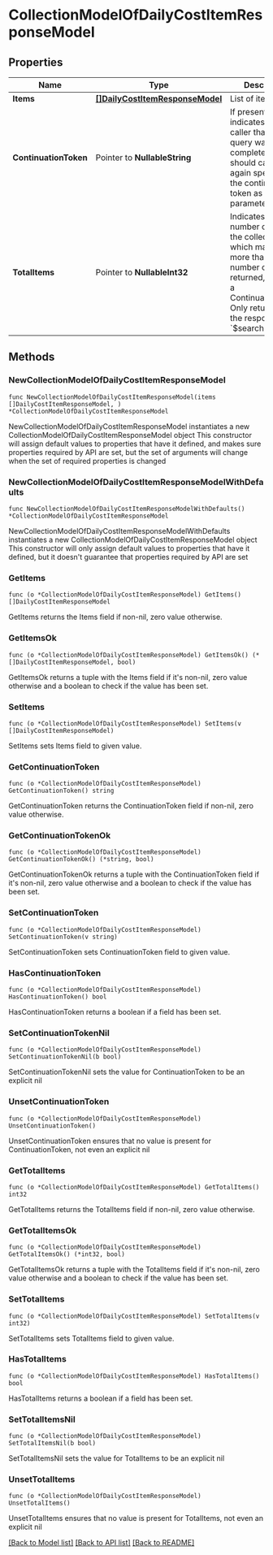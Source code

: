 # CollectionModelOfDailyCostItemResponseModel

## Properties

Name | Type | Description | Notes
------------ | ------------- | ------------- | -------------
**Items** | [**[]DailyCostItemResponseModel**](DailyCostItemResponseModel.md) | List of items. | 
**ContinuationToken** | Pointer to **NullableString** | If present, indicates to the caller that the query was not complete, and they should call the API again specifying the continuation token as a query parameter. | [optional] 
**TotalItems** | Pointer to **NullableInt32** | Indicates the total number of items in the collection, which may be more than the number of Items returned, if there is a ContinuationToken.  Only returned in the response to &#x60;$search&#x60; APIs. | [optional] 

## Methods

### NewCollectionModelOfDailyCostItemResponseModel

`func NewCollectionModelOfDailyCostItemResponseModel(items []DailyCostItemResponseModel, ) *CollectionModelOfDailyCostItemResponseModel`

NewCollectionModelOfDailyCostItemResponseModel instantiates a new CollectionModelOfDailyCostItemResponseModel object
This constructor will assign default values to properties that have it defined,
and makes sure properties required by API are set, but the set of arguments
will change when the set of required properties is changed

### NewCollectionModelOfDailyCostItemResponseModelWithDefaults

`func NewCollectionModelOfDailyCostItemResponseModelWithDefaults() *CollectionModelOfDailyCostItemResponseModel`

NewCollectionModelOfDailyCostItemResponseModelWithDefaults instantiates a new CollectionModelOfDailyCostItemResponseModel object
This constructor will only assign default values to properties that have it defined,
but it doesn't guarantee that properties required by API are set

### GetItems

`func (o *CollectionModelOfDailyCostItemResponseModel) GetItems() []DailyCostItemResponseModel`

GetItems returns the Items field if non-nil, zero value otherwise.

### GetItemsOk

`func (o *CollectionModelOfDailyCostItemResponseModel) GetItemsOk() (*[]DailyCostItemResponseModel, bool)`

GetItemsOk returns a tuple with the Items field if it's non-nil, zero value otherwise
and a boolean to check if the value has been set.

### SetItems

`func (o *CollectionModelOfDailyCostItemResponseModel) SetItems(v []DailyCostItemResponseModel)`

SetItems sets Items field to given value.


### GetContinuationToken

`func (o *CollectionModelOfDailyCostItemResponseModel) GetContinuationToken() string`

GetContinuationToken returns the ContinuationToken field if non-nil, zero value otherwise.

### GetContinuationTokenOk

`func (o *CollectionModelOfDailyCostItemResponseModel) GetContinuationTokenOk() (*string, bool)`

GetContinuationTokenOk returns a tuple with the ContinuationToken field if it's non-nil, zero value otherwise
and a boolean to check if the value has been set.

### SetContinuationToken

`func (o *CollectionModelOfDailyCostItemResponseModel) SetContinuationToken(v string)`

SetContinuationToken sets ContinuationToken field to given value.

### HasContinuationToken

`func (o *CollectionModelOfDailyCostItemResponseModel) HasContinuationToken() bool`

HasContinuationToken returns a boolean if a field has been set.

### SetContinuationTokenNil

`func (o *CollectionModelOfDailyCostItemResponseModel) SetContinuationTokenNil(b bool)`

 SetContinuationTokenNil sets the value for ContinuationToken to be an explicit nil

### UnsetContinuationToken
`func (o *CollectionModelOfDailyCostItemResponseModel) UnsetContinuationToken()`

UnsetContinuationToken ensures that no value is present for ContinuationToken, not even an explicit nil
### GetTotalItems

`func (o *CollectionModelOfDailyCostItemResponseModel) GetTotalItems() int32`

GetTotalItems returns the TotalItems field if non-nil, zero value otherwise.

### GetTotalItemsOk

`func (o *CollectionModelOfDailyCostItemResponseModel) GetTotalItemsOk() (*int32, bool)`

GetTotalItemsOk returns a tuple with the TotalItems field if it's non-nil, zero value otherwise
and a boolean to check if the value has been set.

### SetTotalItems

`func (o *CollectionModelOfDailyCostItemResponseModel) SetTotalItems(v int32)`

SetTotalItems sets TotalItems field to given value.

### HasTotalItems

`func (o *CollectionModelOfDailyCostItemResponseModel) HasTotalItems() bool`

HasTotalItems returns a boolean if a field has been set.

### SetTotalItemsNil

`func (o *CollectionModelOfDailyCostItemResponseModel) SetTotalItemsNil(b bool)`

 SetTotalItemsNil sets the value for TotalItems to be an explicit nil

### UnsetTotalItems
`func (o *CollectionModelOfDailyCostItemResponseModel) UnsetTotalItems()`

UnsetTotalItems ensures that no value is present for TotalItems, not even an explicit nil

[[Back to Model list]](../README.md#documentation-for-models) [[Back to API list]](../README.md#documentation-for-api-endpoints) [[Back to README]](../README.md)



